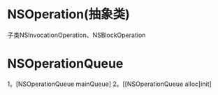 # NSOperation(抽象类)
子类NSInvocationOperation、NSBlockOperation
# NSOperationQueue
1。[NSOperationQueue mainQueue]
2。[[NSOperationQueue alloc]init]
